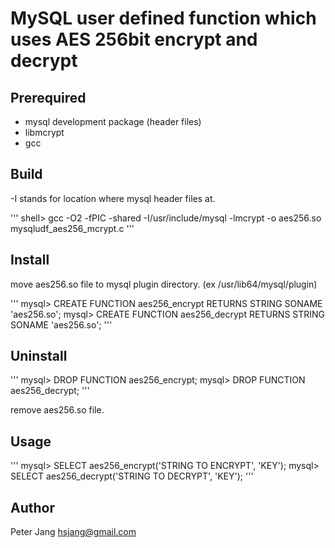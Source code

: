 MySQL user defined function which uses AES 256bit encrypt and decrypt
========

## Prerequired
* mysql development package (header files)
* libmcrypt
* gcc

## Build
-I stands for location where mysql header files at.

'''
shell> gcc -O2 -fPIC -shared -I/usr/include/mysql -lmcrypt -o aes256.so mysqludf_aes256_mcrypt.c
'''

## Install
move aes256.so file to mysql plugin directory. (ex /usr/lib64/mysql/plugin)

'''
mysql> CREATE FUNCTION aes256_encrypt RETURNS STRING SONAME 'aes256.so';
mysql> CREATE FUNCTION aes256_decrypt RETURNS STRING SONAME 'aes256.so';
'''

## Uninstall
'''
mysql> DROP FUNCTION aes256_encrypt;
mysql> DROP FUNCTION aes256_decrypt;
'''

remove aes256.so file.

## Usage
'''
mysql> SELECT aes256_encrypt('STRING TO ENCRYPT', 'KEY');
mysql> SELECT aes256_decrypt('STRING TO DECRYPT', 'KEY');
'''

## Author
Peter Jang <hsjang@gmail.com>
